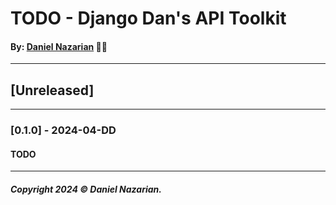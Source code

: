 # TODO - Django Dan's API Toolkit
#### By: [Daniel Nazarian](https://danielnazarian) 🐧👹

-------------------------------------------------------
## [Unreleased]
-----




### [0.1.0] - 2024-04-DD
#### TODO

-------------------------------------------------------

##### Copyright 2024 © Daniel Nazarian.

